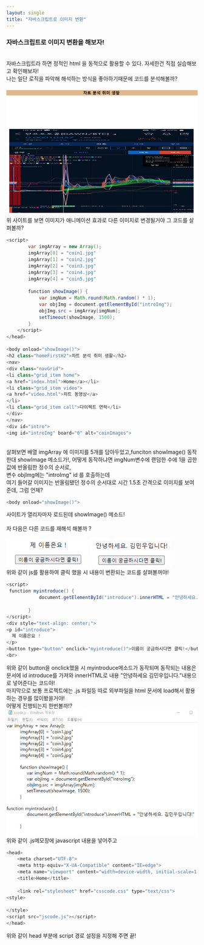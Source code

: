 ```yaml
---
layout: single
title: "자바스크립트로 이미지 변환"
---
```


### 자바스크립트로 이미지 변환을 해보자!

<br>
자바스크립트라 하면 정적인 html 을 동적으로 활용할 수 있다. 자세한건 직접 실습해보고 확인해보자!
<br>
나는 일단 로직을 파악해 해석하는 방식을 좋아하기때문에 코드를 분석해볼까?
<br>

![capture01coin.png](../img/capture01coin.png)
<br>
위 사이트를 보면 이미지가 애니메이션 효과로 다른 이미지로 변경될거야 그 코드를 살펴볼까?
<br> 

```java
<script>
        var imgArray = new Array();
        imgArray[0] = "coin1.jpg"
        imgArray[1] = "coin2.jpg"
        imgArray[2] = "coin3.jpg"
        imgArray[3] = "coin4.jpg"
        imgArray[4] = "coin5.jpg"

        function showImage() {
            var imgNum = Math.round(Math.random() * 1);
            var objImg = document.getElementById("introImg");
            objImg.src = imgArray[imgNum];
            setTimeout(showImage, 1500);
        }
    </script>
</head>

<body onload="showImage()">
<h2 class="homeFirstH2">차트 분석 취미 생활</h2>
<nav>
<div class="navGrid">
<li class="grid_item home">
<a href="index.html">Home</a></li>
<li class="grid_item video">
<a href="video.html">차트 동영상</a>
</li>
<li class="grid_item call">다이렉트 연락</li>
</div>
</nav>
<div id="intro">
<img id="introImg" board="0" alt="coinImages">
```

<br>
살펴보면 배열 imgArray 에 이미지를 5개를 담아두었고,funciton showImage() 동작한대 showImage 메소드가!,
어떻게 동작하냐면 imgNum변수에 랜덤한 수에 1을 곱한 값에 반올림한 정수의 순서로,
<br>
변수 objImg에는 "introImg" id 를 호출하는데<br>
여기 들어갈 이미지는 반올림됐던 정수의 순서대로 시간 1.5초 간격으로 이미지를 보여준데, 그럼 언제?
<br>

```java
<body onload="showImage()">
```

사이트가 열리자마자 로드된데 showImage() 메소드!
<br>
<br>
자 다음은 다른 코드를 재해석 해볼까 ?

![jsintroduce1.png](../img/jsintroduce1.png)
![jsintroduce2.png](../img/jsintroduce2.png)
<br>
위와 같이 js를 활용하여 클릭 했을 시 내용이 변환되는 코드를 살펴볼꺼야!
<br>

```java
<script>
 function myintroduce() {
            document.getElementById("introduce").innerHTML = "안녕하세요. 김민우입니다!"

        }
</script>
<div style="text-align: center;">
<p id="introduce">
  제 이름은요 !
</p>
<button type="button" onclick="myintroduce()">이름이 궁금하시다면 클릭!</button>
<br>
```

위와 같이 button을 onclick했을 시 myintroduce메소드가 동작되며 동작되는 내용은 
<br>
문서에 id introduce를 가져와 innerHTML로 내용 "안녕하세요 김민우입니다."내용으로 넣어준다는 코드야!
<br>
마지막으로 보통 프로젝트에는 .js 파일등 따로 외부파일을 html 문서에 load해서 활용하는 경우를 많이봤을거야!
<br>
어떻게 진행되는지 한번볼까!?
<br>
![directjs.png](../img/directjs.png)
위와 같이 .js메모장에 javascript 내용을 넣어주고 

```java
<head>
    <meta charset="UTF-8">
    <meta http-equiv="X-UA-Compatible" content="IE=edge">
    <meta name="viewport" content="width=device-width, initial-scale=1.0">
    <title>Home</title>

    <link rel="stylesheet" href="csscode.css" type="text/css">
<style>

</style>
<script src="jscode.js"></script>
</head>
```

위와 같이 head 부분에 script 경로 설정을 지정해 주면 끝!
